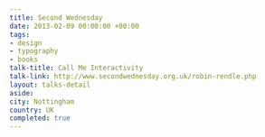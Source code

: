 ```yaml
---
title: Second Wednesday
date: 2013-02-09 00:00:00 +00:00
tags:
- design
- typography
- books
talk-title: Call Me Interactivity
talk-link: http://www.secondwednesday.org.uk/robin-rendle.php
layout: talks-detail
aside: 
city: Nottingham
country: UK
completed: true
---
```



